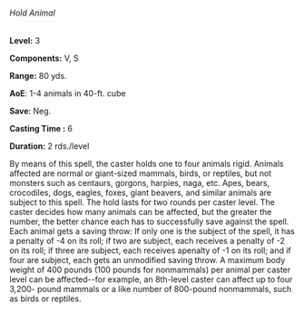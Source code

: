 ###### Hold Animal

**Level:** 3

**Components:** V, S

**Range:** 80 yds.

**AoE**: 1-4 animals in 40-ft. cube

**Save**: Neg.

**Casting Time :** 6

**Duration:** 2 rds./level

By means of this spell, the caster holds one to four animals rigid. Animals affected are normal or giant-sized mammals, birds, or reptiles, but not monsters such as centaurs, gorgons, harpies, naga, etc. Apes, bears, crocodiles, dogs, eagles, foxes, giant beavers, and similar animals are subject to this spell. The hold lasts for two rounds per caster level. The caster decides how many animals can be affected, but the greater the number, the better chance each has to successfully save against the spell. Each animal gets a saving throw: If only one is the subject of the spell, it has a penalty of -4 on its roll; if two are subject, each receives a penalty of -2 on its roll; if three are subject, each receives apenalty of -1 on its roll; and if four are subject, each gets an unmodified saving throw. A maximum body weight of 400 pounds (100 pounds for nonmammals) per animal per caster level can be affected--for example, an 8th-level caster can affect up to four 3,200- pound mammals or a like number of 800-pound nonmammals, such as birds or reptiles.